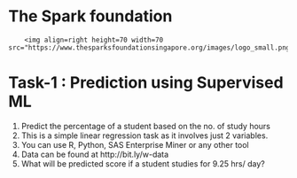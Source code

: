 #  The Spark foundation
        <img align=right height=70 width=70 src="https://www.thesparksfoundationsingapore.org/images/logo_small.png">
# Task-1 : Prediction using Supervised ML
  <ol>
       <li>Predict the percentage of a student based on the no. of study hours</li>
       <li>This is a simple linear regression task as it involves just 2 variables.</li>
       <li>You can use R, Python, SAS Enterprise Miner or any other tool </li>
       <li>Data can be found at http://bit.ly/w-data</li>
       <li>What will be predicted score if a student studies for 9.25 hrs/ day?</li>
  </ol>
